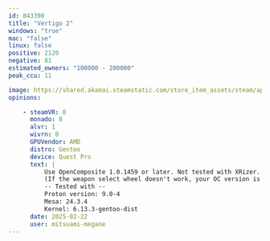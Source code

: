 ```yaml
---
id: 843390
title: "Vertigo 2"
windows: "true"
mac: "false"
linux: false
positive: 2120
negative: 81
estimated_owners: "100000 - 200000"
peak_ccu: 11

image: https://shared.akamai.steamstatic.com/store_item_assets/steam/apps/843390/header.jpg?t=1732293919
opinions:

    - steamVR: 0
      monado: 0
      alvr: 1
      wivrn: 0
      GPUVendor: AMD
      distro: Gentoo
      device: Quest Pro
      text: |
          Use OpenComposite 1.0.1459 or later. Not tested with XRizer.
          (If the weapon select wheel doesn't work, your OC version is too old.)
          -- Tested with --
          Proton version: 9.0-4
          Mesa: 24.3.4
          Kernel: 6.13.3-gentoo-dist
      date: 2025-02-22
      user: mitsuami-megane
---
```

